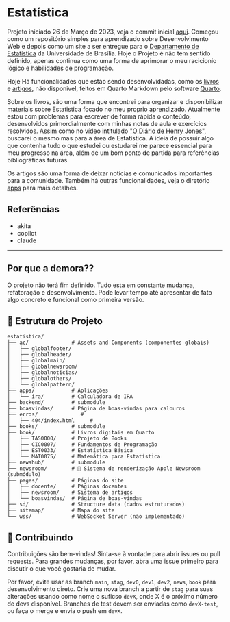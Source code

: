 # Estatística
Projeto iniciado 26 de Março de 2023, veja o commit inicial [aqui](https://github.com/czargab18/estatistica/commit/567feace1153d96d9bb24393abb1294ae7ae1bc1). Começou como um repositório simples para aprendizado sobre Desenvolvimento Web e depois como um site a ser entregue para o [Departamento de Estatística](https://est.unb.br) da Universidade de Brasília. Hoje o Projeto é não tem sentido definido, apenas continua como uma forma de aprimorar o meu racicionio lógico e habilidades de programação. 

Hoje Há funcionalidades que estão sendo desenvolvidadas, como os [livros](https://github.com/czargab18/books) e [artigos](https://github.com/czargab18/newshub), não disponivel, feitos em Quarto Markdown pelo software [Quarto](https://quarto.org).

Sobre os livros, são uma forma que encontrei para organizar e disponibilizar materiais sobre Estatistica focado no meu proprio aprendizado. Atualmente estou com problemas para escrever de forma rápida o conteúdo, desenvolvidos primordialmente com minhas notas de aula e exercícios resolvidos. Assim como no vídeo intitulado ["O Diário de Henry Jones"](https://www.youtube.com/watch?v=ii5Q2fCl8C0&t=1s), buscarei o mesmo mas para a área de Estatística. A ideia de possuir algo que contenha tudo o que estudei ou estudarei me parece essencial para meu progresso na área, além de um bom ponto de partida para referências bibliográficas futuras.

Os artigos são uma forma de deixar noticias e comunicados importantes para a comunidade.
Também há outras funcionalidades, veja o diretório [apps](/apps/) para mais detalhes.

## Referências
- akita
- copilot
- claude


--- 
## Por que a demora??
O projeto não terá fim definido. Tudo esta em constante mudança, refatoração e desenvolvimento. Pode levar tempo até apresentar de fato algo concreto e funcional como primeira versão.

## 📁 Estrutura do Projeto

```
estatistica/
├── ac/              # Assets and Components (componentes globais)
│   ├── globalfooter/
│   ├── globalheader/
│   ├── globalmain/
│   ├── globalnewsroom/
│   ├── globalnoticias/
│   ├── globalothers/
│   └── globalpattern/
├── apps/            # Aplicações
│   └── ira/         # Calculadora de IRA
├── backend/         # submodule
├── boasvindas/      # Página de boas-vindas para calouros
├── erros/              # 
│   ├── 404/index.html     # 
├── books/           # submodule
├── book/            # Livros digitais em Quarto
│   ├── TAS0000/     # Projeto de Books
│   ├── CIC0007/     # Fundamentos de Programação
│   ├── EST0033/     # Estatística Básica
│   └── MAT0075/     # Matemática para Estatística
├── newshub/         # submodule
├── newsroom/        # 📰 Sistema de renderização Apple Newsroom (submódulo)
├── pages/           # Páginas do site
│   ├── docente/     # Páginas docentes
│   ├── newsroom/    # Sistema de artigos
│   └── boasvindas/  # Página de boas-vindas
├── sd/              # Structure data (dados estruturados)
├── sitemap/         # Mapa do site
└── wss/             # WebSocket Server (não implementado)
```

## 🤝 Contribuindo

Contribuições são bem-vindas! Sinta-se à vontade para abrir issues ou pull requests. Para grandes mudanças, por favor, abra uma issue primeiro para discutir o que você gostaria de mudar.

Por favor, evite usar as branch `main`, `stag`, `dev0`, `dev1`, `dev2`, `news`, `book` para desenvolvimento direto. Crie uma nova branch a partir de `stag` para suas alterações usando como nome o suficso `devX`, onde X é o próximo número de devs disponível. Branches de test devem ser enviadas como `devX-test`, ou faça o merge e envia o push em `devX`.